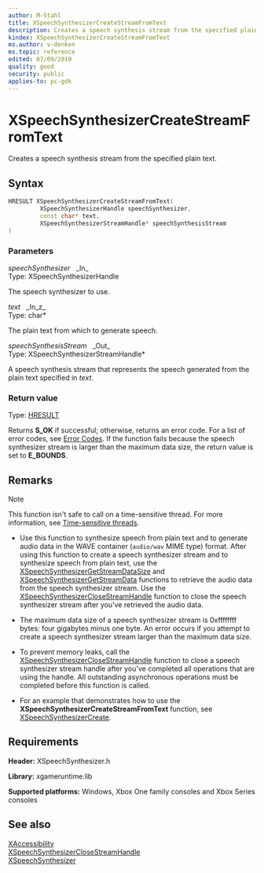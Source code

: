 ```yaml
---
author: M-Stahl
title: XSpeechSynthesizerCreateStreamFromText
description: Creates a speech synthesis stream from the specified plain text.
kindex: XSpeechSynthesizerCreateStreamFromText
ms.author: v-denken
ms.topic: reference
edited: 07/09/2019
quality: good
security: public
applies-to: pc-gdk
---
```


# XSpeechSynthesizerCreateStreamFromText  

Creates a speech synthesis stream from the specified plain text.  

## Syntax  
  
```cpp
HRESULT XSpeechSynthesizerCreateStreamFromText(  
         XSpeechSynthesizerHandle speechSynthesizer,  
         const char* text,  
         XSpeechSynthesizerStreamHandle* speechSynthesisStream  
)  
```  
  
### Parameters  
  
*speechSynthesizer* &nbsp;&nbsp;\_In\_  
Type: XSpeechSynthesizerHandle  
  
The speech synthesizer to use.  

*text* &nbsp;&nbsp;\_In\_z\_  
Type: char*  
  
The plain text from which to generate speech.  

*speechSynthesisStream* &nbsp;&nbsp;\_Out\_  
Type: XSpeechSynthesizerStreamHandle*  
  
A speech synthesis stream that represents the speech generated from the plain text specified in *text*.  
  
### Return value
Type: [HRESULT](/openspecs/windows_protocols/ms-erref/0642cb2f-2075-4469-918c-4441e69c548a)  
  
Returns **S_OK** if successful; otherwise, returns an error code. For a list of error codes, see [Error Codes](../../../errorcodes.md). If the function fails because the speech synthesizer stream is larger than the maximum data size, the return value is set to **E_BOUNDS**.  
  
## Remarks
  > [!NOTE]
> This function isn't safe to call on a time-sensitive thread. For more information, see [Time-sensitive threads](../../../../system/overviews/time-sensitive-threads.md).  
  
* Use this function to synthesize speech from plain text and to generate audio data in the WAVE container (`audio/wav` MIME type) format. After using this function to create a speech synthesizer stream and to synthesize speech from plain text, use the [XSpeechSynthesizerGetStreamDataSize](xspeechsynthesizergetstreamdatasize.md) and [XSpeechSynthesizerGetStreamData](xspeechsynthesizergetstreamdata.md) functions to retrieve the audio data from the speech synthesizer stream. Use the [XSpeechSynthesizerCloseStreamHandle](xspeechsynthesizerclosestreamhandle.md) function to close the speech synthesizer stream after you've retrieved the audio data.  
  
* The maximum data size of a speech synthesizer stream is 0xffffffff bytes: four gigabytes minus one byte. An error occurs if you attempt to create a speech synthesizer stream larger than the maximum data size.  
  
* To prevent memory leaks, call the [XSpeechSynthesizerCloseStreamHandle](xspeechsynthesizerclosestreamhandle.md) function to close a speech synthesizer stream handle after you've completed all operations that are using the handle. All outstanding asynchronous operations must be completed before this function is called.  
  
* For an example that demonstrates how to use the **XSpeechSynthesizerCreateStreamFromText** function, see [XSpeechSynthesizerCreate](xspeechsynthesizercreate.md).  
  
## Requirements  
  
**Header:** XSpeechSynthesizer.h
  
**Library:** xgameruntime.lib  
  
**Supported platforms:** Windows, Xbox One family consoles and Xbox Series consoles  
  
## See also  
[XAccessibility](../../xaccessibility/xaccessibility_members.md)  
[XSpeechSynthesizerCloseStreamHandle](xspeechsynthesizerclosestreamhandle.md)  
[XSpeechSynthesizer](../xspeechsynthesizer_members.md)  
  